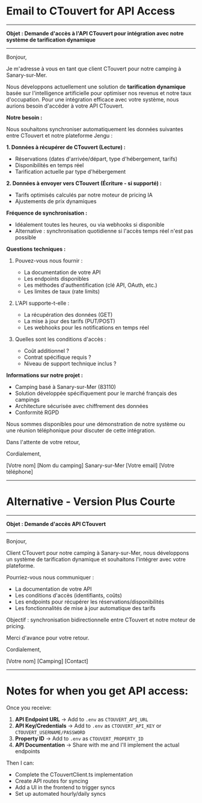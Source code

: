 # Email to CTouvert for API Access

---

**Objet : Demande d'accès à l'API CTouvert pour intégration avec notre système de tarification dynamique**

---

Bonjour,

Je m'adresse à vous en tant que client CTouvert pour notre camping à Sanary-sur-Mer.

Nous développons actuellement une solution de **tarification dynamique** basée sur l'intelligence artificielle pour optimiser nos revenus et notre taux d'occupation. Pour une intégration efficace avec votre système, nous aurions besoin d'accéder à votre API CTouvert.

**Notre besoin :**

Nous souhaitons synchroniser automatiquement les données suivantes entre CTouvert et notre plateforme Jengu :

**1. Données à récupérer de CTouvert (Lecture) :**

- Réservations (dates d'arrivée/départ, type d'hébergement, tarifs)
- Disponibilités en temps réel
- Tarification actuelle par type d'hébergement

**2. Données à envoyer vers CTouvert (Écriture - si supporté) :**

- Tarifs optimisés calculés par notre moteur de pricing IA
- Ajustements de prix dynamiques

**Fréquence de synchronisation :**

- Idéalement toutes les heures, ou via webhooks si disponible
- Alternative : synchronisation quotidienne si l'accès temps réel n'est pas possible

**Questions techniques :**

1. Pouvez-vous nous fournir :
   - La documentation de votre API
   - Les endpoints disponibles
   - Les méthodes d'authentification (clé API, OAuth, etc.)
   - Les limites de taux (rate limits)

2. L'API supporte-t-elle :
   - La récupération des données (GET)
   - La mise à jour des tarifs (PUT/POST)
   - Les webhooks pour les notifications en temps réel

3. Quelles sont les conditions d'accès :
   - Coût additionnel ?
   - Contrat spécifique requis ?
   - Niveau de support technique inclus ?

**Informations sur notre projet :**

- Camping basé à Sanary-sur-Mer (83110)
- Solution développée spécifiquement pour le marché français des campings
- Architecture sécurisée avec chiffrement des données
- Conformité RGPD

Nous sommes disponibles pour une démonstration de notre système ou une réunion téléphonique pour discuter de cette intégration.

Dans l'attente de votre retour,

Cordialement,

[Votre nom]
[Nom du camping]
Sanary-sur-Mer
[Votre email]
[Votre téléphone]

---

# Alternative - Version Plus Courte

---

**Objet : Demande d'accès API CTouvert**

---

Bonjour,

Client CTouvert pour notre camping à Sanary-sur-Mer, nous développons un système de tarification dynamique et souhaitons l'intégrer avec votre plateforme.

Pourriez-vous nous communiquer :

- La documentation de votre API
- Les conditions d'accès (identifiants, coûts)
- Les endpoints pour récupérer les réservations/disponibilités
- Les fonctionnalités de mise à jour automatique des tarifs

Objectif : synchronisation bidirectionnelle entre CTouvert et notre moteur de pricing.

Merci d'avance pour votre retour.

Cordialement,

[Votre nom]
[Camping]
[Contact]

---

# Notes for when you get API access:

Once you receive:

1. **API Endpoint URL** → Add to `.env` as `CTOUVERT_API_URL`
2. **API Key/Credentials** → Add to `.env` as `CTOUVERT_API_KEY` or `CTOUVERT_USERNAME/PASSWORD`
3. **Property ID** → Add to `.env` as `CTOUVERT_PROPERTY_ID`
4. **API Documentation** → Share with me and I'll implement the actual endpoints

Then I can:

- Complete the CTouvertClient.ts implementation
- Create API routes for syncing
- Add a UI in the frontend to trigger syncs
- Set up automated hourly/daily syncs
